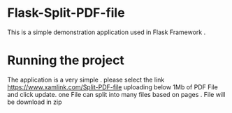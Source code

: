 # Flask-Split-PDF-file

This is a simple demonstration application used in Flask Framework .

# Running the project

The application is a very simple . 
please select the link https://www.xamlink.com/Split-PDF-file 
uploading below 1Mb of PDF File and click update.
one File can split into many files based on pages .
File will be download in zip 

